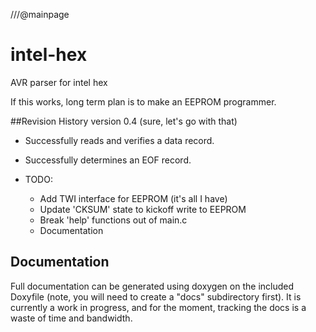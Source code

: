 ///@mainpage

# intel-hex
AVR parser for intel hex

If this works, long term plan is to make an EEPROM programmer.

##Revision History
version 0.4 (sure, let's go with that)
 - Successfully reads and verifies a data record.
 - Successfully determines an EOF record.

 - TODO:
    - Add TWI interface for EEPROM (it's all I have)
    - Update 'CKSUM' state to kickoff write to EEPROM
    - Break 'help' functions out of main.c
    - Documentation

## Documentation
Full documentation can be generated using doxygen on the included
Doxyfile (note, you will need to create a "docs" subdirectory first).
It is currently a work in progress, and for the moment, tracking the
docs is a waste of time and bandwidth.
